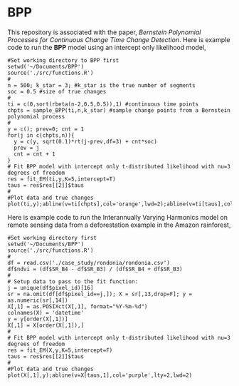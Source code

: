 # BPP
This repository is associated with the paper, *Bernstein Polynomial Processes for Continuous Change Time Change Detection*. Here is example code to run the **BPP** model using an intercept only likelihood model,
```
#Set working directory to BPP first
setwd('~/Documents/BPP')
source('./src/functions.R')
#
n = 500; k_star = 3; #k_star is the true number of segments
soc = 0.5 #size of true changes
#
ti = c(0,sort(rbeta(n-2,0.5,0.5)),1) #continuous time points
chpts = sample_BPP(ti,n,k_star) #sample change points from a Bernstein polynomial process
#
y = c(); prev=0; cnt = 1
for(j in c(chpts,n)){
  y = c(y, sqrt(0.1)*rt(j-prev,df=3) + cnt*soc)
  prev = j
  cnt = cnt + 1
}
# Fit BPP model with intercept only t-distributed likelihood with nu=3 degrees of freedom
res = fit_EM(ti,y,K=5,intercept=T)
taus = res$res[[2]]$taus
#
#Plot data and true changes
plot(ti,y);abline(v=ti[chpts],col='orange',lwd=2);abline(v=ti[taus],col='purple',lty=2,lwd=2)
```
Here is example code to run the Interannually Varying Harmonics model on remote sensing data from a deforestation example in the Amazon rainforest,
```
#Set working directory first
setwd('~/Documents/BPP')
source('./src/functions.R')
#
df = read.csv('./case_study/rondonia/rondonia.csv')
df$ndvi = (df$SR_B4 - df$SR_B3) / (df$SR_B4 + df$SR_B3)
#
# Setup data to pass to the fit function:
j = unique(df$pixel_id)[16]
sr = na.omit(df[df$pixel_id==j,]); X = sr[,13,drop=F]; y = as.numeric(sr[,14])
X[,1] = as.POSIXct(X[,1], format="%Y-%m-%d")
colnames(X) = 'datetime'
y = y[order(X[,1])]
X[,1] = X[order(X[,1]),]
#
# Fit BPP model with intercept only t-distributed likelihood with nu=3 degrees of freedom
res = fit_EM(X,y,K=5,intercept=F)
taus = res$res[[2]]$taus
#
#Plot data and true changes
plot(X[,1],y);abline(v=X[taus,1],col='purple',lty=2,lwd=2)
```
